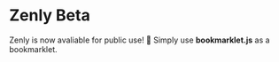 # Zenly Beta
Zenly is now avaliable for public use! 🥳 Simply use **bookmarklet.js** as a bookmarklet. </br>

